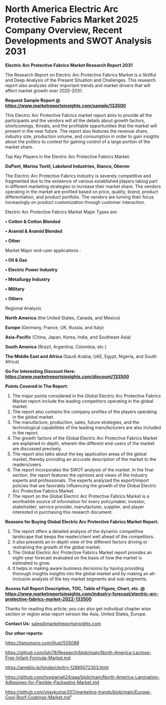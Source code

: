 # North America Electric Arc Protective Fabrics Market 2025 Company Overview, Recent Developments and SWOT Analysis 2031

<strong>Electric Arc Protective Fabrics Market Research Report 2031</strong>

The Research Report on Electric Arc Protective Fabrics Market is a Skillful and Deep Analysis of the Present Situation and Challenges. This research report also analyzes other important trends and market drivers that will affect market growth over 2025-2031.

<strong>Request Sample Report @ <a href=https://www.marketreportsinsights.com/sample/133500>https://www.marketreportsinsights.com/sample/133500</a></strong>

This Electric Arc Protective Fabrics market report aims to provide all the participants and the vendors will all the details about growth factors, shortcomings, threats, and the profitable opportunities that the market will present in the near future. The report also features the revenue share, industry size, production volume, and consumption in order to gain insights about the politics to contest for gaining control of a large portion of the market share.

Top Key Players in the Electric Arc Protective Fabrics Market:

<strong>DuPont, Marina Textil, Lakeland Industries, Stanco, Oberon</strong>

The Electric Arc Protective Fabrics Industry is severely competitive and fragmented due to the existence of various established players taking part in different marketing strategies to increase their market share. The vendors operating in the market are profiled based on price, quality, brand, product differentiation, and product portfolio. The vendors are turning their focus increasingly on product customization through customer interaction.

Electric Arc Protective Fabrics Market Major Types are:

<strong>• Cotton & Cotton Blended

• Aramid & Aramid Blended

• Other</strong>

Market Major end-user applications :

<strong>• Oil & Gas

• Electric Power Industry

• Metallurgy Industry

• Military

• Others</strong>

Regional Analysis

</u><strong><b>North America</b></strong> (the United States, Canada, and Mexico)

<strong><b>Europe </b></strong>(Germany, France, UK, Russia, and Italy)

<strong><b>Asia-Pacific</b></strong> (China, Japan, Korea, India, and Southeast Asia)

<strong><b>South America</b></strong> (Brazil, Argentina, Colombia, etc.)

<strong><b>The Middle East and Africa</b></strong> (Saudi Arabia, UAE, Egypt, Nigeria, and South Africa)

<strong>Go For Interesting Discount Here: <a href=https://www.marketreportsinsights.com/discount/133500>https://www.marketreportsinsights.com/discount/133500</a></strong>

<strong>Points Covered in The Report:</strong>
<ol>
  <li>The major points considered in the Global Electric Arc Protective Fabrics Market report include the leading competitors operating in the global market.</li>
  <li>The report also contains the company profiles of the players operating in the global market.</li>
  <li>The manufacture, production, sales, future strategies, and the technological capabilities of the leading manufacturers are also included in the report.</li>
  <li>The growth factors of the Global Electric Arc Protective Fabrics Market are explained in-depth, wherein the different end-users of the market are discussed precisely.</li>
  <li>The report also talks about the key application areas of the global market, thereby providing an accurate description of the market to the readers/users.</li>
  <li>The report incorporates the SWOT analysis of the market. In the final section, the report features the opinions and views of the industry experts and professionals. The experts analyzed the export/import policies that are favorably influencing the growth of the Global Electric Arc Protective Fabrics Market.</li>
  <li>The report on the Global Electric Arc Protective Fabrics Market is a worthwhile source of information for every policymaker, investor, stakeholder, service provider, manufacturer, supplier, and player interested in purchasing this research document.</li>
</ol>
<strong>Reasons for Buying Global Electric Arc Protective Fabrics Market Report:</strong>

<ol>
  <li>The report offers a detailed analysis of the dynamic competitive landscape that keeps the reader/client well ahead of the competitors.</li>
  <li>It also presents an in-depth view of the different factors driving or restraining the growth of the global market.</li>
  <li>The Global Electric Arc Protective Fabrics Market report provides an eight-year forecast evaluated on the basis of how the market is estimated to grow.</li>
  <li>It helps in making aware business decisions by having providing thorough insights insights into the global market and by making an all-inclusive analysis of the key market segments and sub-segments.</li>
</ol>
<strong>Access full Report Description, TOC, Table of Figure, Chart, etc. @ <a href=https://www.marketreportsinsights.com/industry-forecast/electric-arc-protective-fabrics-market-2022-133500>https://www.marketreportsinsights.com/industry-forecast/electric-arc-protective-fabrics-market-2022-133500</a></strong>


Thanks for reading this article; you can also get individual chapter wise section or region wise report version like Asia, United States, Europe.

<strong>Contact Us:</strong>
sales@marketreportsinsights.com

<strong>Our other reports:</strong>

<a href=https://tanomuno.com/illust/505089>https://tanomuno.com/illust/505089</a>

<a href=https://github.com/Ishi78/Research/blob/main/North-America-Lactose-Free-Infant-Formula-Market.md>https://github.com/Ishi78/Research/blob/main/North-America-Lactose-Free-Infant-Formula-Market.md</a>

<a href=https://ameblo.jp/hindavi/entry-12889072303.html>https://ameblo.jp/hindavi/entry-12889072303.html</a>

<a href=https://github.com/tyagianjali24/aaa/blob/main/North-America-Lamination-Adhesives-for-Flexible-Packaging-Market.md>https://github.com/tyagianjali24/aaa/blob/main/North-America-Lamination-Adhesives-for-Flexible-Packaging-Market.md</a>

<a href=https://github.com/vijaykumar207/marketing-trands/blob/main/Europe-Cool-Roof-Coatings-Market.md>https://github.com/vijaykumar207/marketing-trands/blob/main/Europe-Cool-Roof-Coatings-Market.md</a>"
